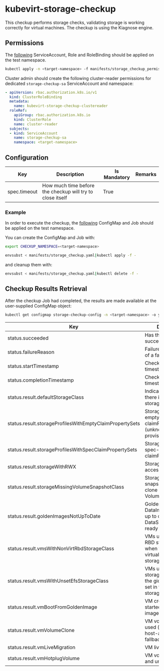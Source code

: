 # kubevirt-storage-checkup

This checkup performs storage checks, validating storage is working correctly for virtual machines. The checkup is using the Kiagnose engine.

## Permissions

The [following](manifests/storage_checkup_permissions.yaml) ServiceAccount, Role and RoleBinding should be applied on the test namespace.

```bash
kubectl apply -n <target-namespace> -f manifests/storage_checkup_permissions.yaml
```

Cluster admin should create the following cluster-reader permissions for dedicated `storage-checkup-sa` ServiceAccount and namespace:

```yaml
- apiVersion: rbac.authorization.k8s.io/v1
  kind: ClusterRoleBinding
  metadata:
    name: kubevirt-storage-checkup-clustereader
  roleRef:
    apiGroup: rbac.authorization.k8s.io
    kind: ClusterRole
    name: cluster-reader
  subjects:
  - kind: ServiceAccount
    name: storage-checkup-sa
    namespace: <target-namespace>
```

## Configuration

|Key|Description|Is Mandatory|Remarks|
|---------------------------------------------|-------------------------------------------------------------------------------------------------------------------|--------------|-------------------------------------------------------------------------------------|
|spec.timeout|How much time before the checkup will try to close itself|True||

### Example

In order to execute the checkup, the [following](manifests/storage_checkup.yaml) ConfigMap and Job should be applied on the test namespace.

You can create the ConfigMap and Job with:
```bash
export CHECKUP_NAMESPACE=<target-namespace>

envsubst < manifests/storage_checkup.yaml|kubectl apply -f -
```

and cleanup them with:
```bash
envsubst < manifests/storage_checkup.yaml|kubectl delete -f -
```
## Checkup Results Retrieval

After the checkup Job had completed, the results are made available at the user-supplied ConfigMap object:

```bash
kubectl get configmap storage-checkup-config -n <target-namespace> -o yaml
```
|Key|Description|Remarks|
|--------------------------------------------------|-------------------------------------------------------------------|----------|
|status.succeeded|Has the checkup succeeded||
|status.failureReason|Failure reason in case of a failure||
|status.startTimestamp|Checkup start timestamp|RFC 3339|
|status.completionTimestamp|Checkup completion timestamp|RFC 3339|
|status.result.defaultStorageClass|Indicates whether there is a default storage class||
|status.result.storageProfilesWithEmptyClaimPropertySets|StorageProfiles with empty claimPropertySets (unknown provisioners)||
|status.result.storageProfilesWithSpecClaimPropertySets|StorageProfiles with spec-overrriden claimPropertySets||
|status.result.storageWithRWX|Storage with RWX access mode||
|status.result.storageMissingVolumeSnapshotClass|Storage using snapshot-based clone but missing VolumeSnapshotClass||
|status.result.goldenImagesNotUpToDate|Golden images whose DataImportCron is not up to date or DataSource is not ready||
|status.result.vmsWithNonVirtRbdStorageClass|VMs using the plain RBD storageclass when the virtualization storageclass exists||
|status.result.vmsWithUnsetEfsStorageClass|VMs using an EFS storageclass where the gid and uid are not set in the storageclass||
|status.result.vmBootFromGoldenImage|VM created and started from a golden image||
|status.result.vmVolumeClone|VM volume clone type used (efficient or host-assisted) and fallback reason||
|status.result.vmLiveMigration|VM live-migration||
|status.result.vmHotplugVolume|VM volume hotplug and unplug||
